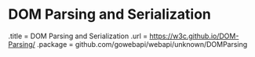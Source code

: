# DOM Parsing and Serialization

.title = DOM Parsing and Serialization
.url = <https://w3c.github.io/DOM-Parsing/>
.package = github.com/gowebapi/webapi/unknown/DOMParsing
